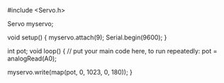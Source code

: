 #include <Servo.h>

Servo myservo;

void setup() {
  myservo.attach(9);
  Serial.begin(9600);
}

int pot;
void loop() {
  // put your main code here, to run repeatedly:
  pot = analogRead(A0);

  myservo.write(map(pot, 0, 1023, 0, 180));
}
